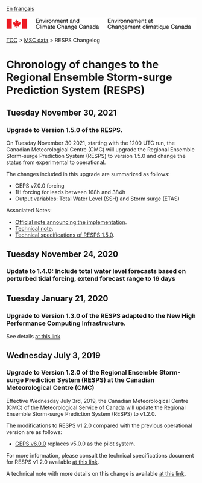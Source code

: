 [En français](changelog_resps_fr.md)

![ECCC logo](../../img_eccc-logo.png)

[TOC](../../readme_en.md) > [MSC data](../readme_en.md) > RESPS Changelog

# Chronology of changes to the Regional Ensemble Storm-surge Prediction System (RESPS)

## Tuesday November 30, 2021

### Upgrade to Version 1.5.0 of the RESPS.

On Tuesday November 30 2021, starting with the 1200 UTC run, the Canadian Meteorological Centre (CMC) will upgrade the Regional Ensemble Storm-surge Prediction System (RESPS) to version 1.5.0 and change the status from experimental to operational.

The changes included in this upgrade are summarized as follows:

* GEPS v7.0.0 forcing
* 1H forcing for leads between 168h and 384h
* Output variables: Total Water Level (SSH) and Storm surge (ETAS)

Associated Notes:

* [Official note announcing the implementation](http://dd.weather.gc.ca/doc/genots/2021/11/29/NOCN03_CWAO_XXXX).
* [Technical note](https://collaboration.cmc.ec.gc.ca/cmc/cmoi/product_guide/docs/tech_notes/technote_resps-150_e.pdf).
* [Technical specifications of RESPS 1.5.0](https://collaboration.cmc.ec.gc.ca/cmc/cmoi/product_guide/docs/tech_specifications/tech_specifications_RESPS_1.5.0_e.pdf).

## Tuesday November 24, 2020

### Update to 1.4.0: Include total water level forecasts based on perturbed tidal forcing, extend forecast range to 16 days

## Tuesday January 21, 2020

### Upgrade to Version 1.3.0 of the RESPS adapted to the New High Performance Computing Infrastructure.

See details [at this link](../changelog_multisystems_en.md)

## Wednesday July 3, 2019

### Upgrade to Version 1.2.0 of the Regional Ensemble Storm-surge Prediction System (RESPS) at the Canadian Meteorological Centre (CMC)

Effective Wednesday July 3rd, 2019, the Canadian Meteorological Centre (CMC) of the Meteorological Service of Canada will update the Regional Ensemble Storm-surge Prediction System (RESPS) to v1.2.0.

The modifications to RESPS v1.2.0 compared with the previous operational version are as follows:

* [GEPS v6.0.0](/../nwp_geps/changelog_geps_en.md) replaces v5.0.0 as the pilot system.

For more information, please consult the technical specifications document for RESPS v1.2.0 available [at this link](https://collaboration.cmc.ec.gc.ca/cmc/CMOI/product_guide/docs/tech_specifications/tech_specifications_RESPS_1.2.0_e.pdf).

A technical note with more details on this change is available [at this link](https://collaboration.cmc.ec.gc.ca/cmc/CMOI/product_guide/docs/tech_notes/technote_resps-120_e.pdf).
